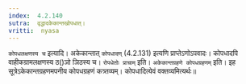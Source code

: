 ```yaml
---
index:  4.2.140
sutra:  वृद्धादकेकान्तखोपधात्।
vritti:  nyasa
---
```


`कोपधलक्षणस्य च` इत्यादि। अकेकान्तात् `कोपधादण्` (4.2.131) इत्यणि प्राप्तेऽणोऽपवादः। कोपधादपि वाहीकग्रामलक्षणस्य ठ()ञो ञिठस्य च। `रोपधेतोः प्राचाम्` इति। `अकेकान्तग्रहणे कोपधग्रहणम्` इति। इह सूत्रेऽकेकान्तग्रहणमपनीय कोपधग्रहणं कत्र्तव्यम्। कोपधादित्येवं वक्तव्यमित्यर्थः॥
